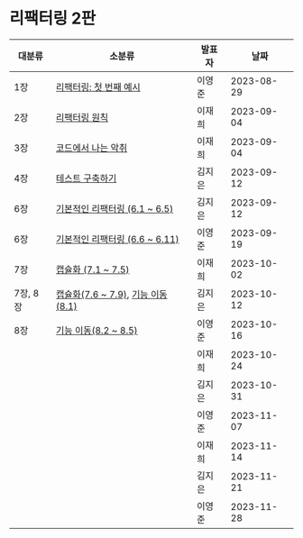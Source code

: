 # 리팩터링 2판

| 대분류   | 소분류                                                                  | 발표자 | 날짜       |
| -------- | ----------------------------------------------------------------------- | ------ | ---------- |
| 1장      | [리팩터링: 첫 번째 예시](Chapter%2001.md)                               | 이영준 | 2023-08-29 |
| 2장      | [리팩터링 원칙](Chapter%2002.md)                                        | 이재희 | 2023-09-04 |
| 3장      | [코드에서 나는 악취](Chapter%2003.md)                                   | 이재희 | 2023-09-04 |
| 4장      | [테스트 구축하기](Chapter%2004.md)                                      | 김지은 | 2023-09-12 |
| 6장      | [기본적인 리팩터링 (6.1 ~ 6.5)](Chapter%2006.md)                        | 김지은 | 2023-09-12 |
| 6장      | [기본적인 리팩터링 (6.6 ~ 6.11)](Chapter%2006.md)                       | 이영준 | 2023-09-19 |
| 7장      | [캡슐화 (7.1 ~ 7.5)](Chapter%2007.md)                                   | 이재희 | 2023-10-02 |
| 7장, 8장 | [캡슐화(7.6 ~ 7.9)](Chapter%2007.md), [기능 이동(8.1)](Chapter%2008.md) | 김지은 | 2023-10-12 |
| 8장      | [기능 이동(8.2 ~ 8.5)](Chapter%2008.md)                                 | 이영준 | 2023-10-16 |
|          |                                                                         | 이재희 | 2023-10-24 |
|          |                                                                         | 김지은 | 2023-10-31 |
|          |                                                                         | 이영준 | 2023-11-07 |
|          |                                                                         | 이재희 | 2023-11-14 |
|          |                                                                         | 김지은 | 2023-11-21 |
|          |                                                                         | 이영준 | 2023-11-28 |
